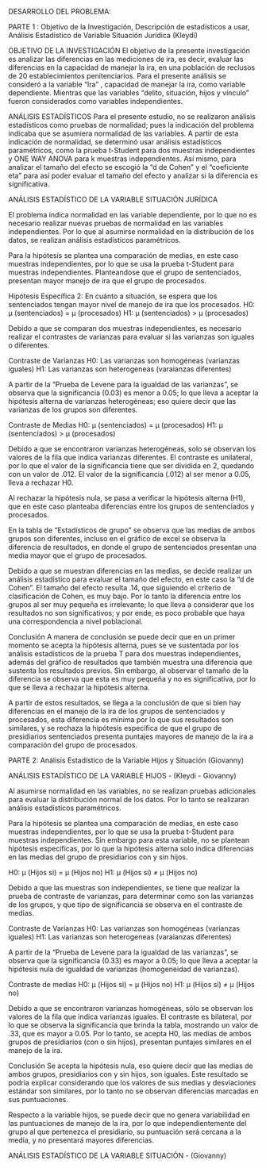 DESARROLLO DEL PROBLEMA: 

PARTE 1 : Objetivo de la Investigación, Descripción de estadísticos a usar, Análisis Estadístico de Variable Situación Jurídica (Kleydi)

OBJETIVO DE LA INVESTIGACIÓN 
El objetivo de la presente investigación es analizar las diferencias en las mediciones de  ira, es decir, evaluar las diferencias en la capacidad de manejar la ira, en una población de reclusos de 20 establecimientos penitenciarios.  Para el presente análisis se consideró a la variable “Ira” , capacidad de manejar la ira, como variable dependiente. Mientras que las variables “delito, situación, hijos y vínculo” fueron considerados como variables independientes.

ANÁLISIS ESTADÍSTICOS 
Para el presente estudio, no se realizaron análisis estadísticos como pruebas de normalidad; pues la indicación del problema indicaba que se asumiera normalidad de las variables. A partir de esta indicación de normalidad, se determinó usar análisis estadísticos paramétricos, como la prueba t-Student para dos muestras independientes y  ONE WAY ANOVA para k muestras independientes. Así mismo, para analizar el tamaño del efecto se escogió la “d de Cohen” y el “coeficiente eta” para así poder evaluar el tamaño del efecto y analizar si la diferencia es significativa.

ANÁLISIS ESTADÍSTICO DE LA VARIABLE SITUACIÓN JURÍDICA 

El problema indica normalidad en las variable dependiente, por lo que no es necesario realizar nuevas pruebas de normalidad en las variables independientes. Por lo que al asumirse normalidad en la distribución de los datos, se realizan análisis estadísticos paramétricos.

Para la hipótesis se plantea una comparación de medias, en este caso muestras independientes, por lo que se usa la prueba t-Student para muestras independientes. Planteandose que el grupo de sentenciados, presentan mayor manejo de ira que el grupo de procesados.

Hipótesis Específica 2: En cuánto a situación, se espera que los sentenciados tengan mayor nivel de manejo de ira que los procesados.
H0: μ (sentenciados) = μ (procesados)
H1: μ (sentenciados) > μ (procesados)

Debido a que se comparan dos muestras independientes, es necesario realizar el contrastes de varianzas para evaluar si las varianzas son iguales o diferentes.

Contraste de Varianzas
H0: Las varianzas son homogéneas (varianzas iguales)
H1: Las varianzas son heterogeneas (varaianzas diferentes)

A partir de la “Prueba de Levene para la igualdad de las varianzas”, se observa que la significancia (0.03) es menor a 0.05; lo que lleva a aceptar la hipótesis alterna de varianzas heterogéneas; eso quiere decir que las varianzas de los grupos son diferentes. 

Contraste de Medias
H0: μ (sentenciados) = μ (procesados)
H1: μ (sentenciados) > μ (procesados)

Debido a que se encontraron varianzas heterogéneas, solo se observan los valores de la fila que indica varianzas diferentes. 
El contraste es unilateral, por lo que el valor de la significancia tiene que ser dividida en 2, quedando con un valor de .012. El valor de la significancia (.012) al ser menor a 0.05, lleva a rechazar H0. 

Al rechazar la hipótesis nula, se pasa a verificar la hipótesis alterna (H1), que en este caso planteaba diferencias entre los grupos de sentenciados y procesados.  

En la tabla de “Estadísticos de grupo” se observa que las medias de ambos grupos son diferentes, incluso en el gráfico de excel se observa la diferencia de resultados, en donde el grupo de sentenciados presentan una media mayor que el grupo de procesados. 

Debido a que se muestran diferencias en las medias, se decide realizar un análisis estadístico para evaluar el tamaño del efecto, en este caso la “d de Cohen”. El tamaño del efecto resulta .14, que siguiendo el criterio de clasificación de Cohen, es muy bajo. Por lo tanto la diferencia entre los grupos al ser muy pequeña es irrelevante; lo que lleva a considerar que los resultados no son significativos; y por ende, es poco probable que haya una correspondencia a nivel poblacional.

Conclusión
A manera de conclusión se puede decir que en un primer momento se acepta la hipótesis alterna, pues se ve sustentada por los análisis estadísticos de la prueba T para dos muestras independientes, además del gráfico de resultados que también muestra una diferencia que sustenta los resultados previos. Sin embargo, al observar el tamaño de la diferencia se observa que esta es muy pequeña y no es significativa,  por lo que se lleva a rechazar la hipótesis alterna. 

A partir de estos resultados, se llega a la conclusión de que si bien hay diferencias en el manejo de la ira de los grupos de sentenciados y procesados, esta diferencia es mínima por lo que sus resultados son similares, y se rechaza la hipótesis específica de que el grupo de presidiarios sentenciados presenta puntajes mayores de manejo de la ira a comparación del grupo de procesados. 

PARTE 2: Análisis Estadístico de la Variable Hijos y Situación (Giovanny)

ANÁLISIS ESTADÍSTICO DE LA VARIABLE HIJOS - (Kleydi - Giovanny)

Al asumirse normalidad en las variables, no se realizan pruebas adicionales para evaluar la distribución normal de los datos. Por lo tanto se realizaran análisis estadísticos paramétricos.

Para la hipótesis se plantea una comparación de medias, en este caso muestras independientes, por lo que se usa la prueba t-Student para muestras independientes. Sin embargo para esta variable, no se plantean hipótesis específicas, por lo que la hipótesis alterna solo indica diferencias en las medias del grupo de presidiarios con y sin hijos.

H0: μ (Hijos si) = μ (Hijos no)
H1: μ (Hijos si) ≠ μ (Hijos no)

Debido a que las muestras son independientes, se tiene que realizar la prueba de contraste de varianzas, para determinar como son las varianzas de los grupos, y que tipo de significancia se observa en el contraste de medias.

Contraste de Varianzas
H0: Las varianzas son homogéneas (varianzas iguales)
H1: Las varianzas son heterogeneas (varaianzas diferentes)

A partir de la “Prueba de Levene para la igualdad de las varianzas”, se observa que la significancia (0.33) es mayor a 0.05; lo que lleva a aceptar la hipótesis nula de igualdad de varianzas (homogeneidad de varianzas).

Contraste de medias
H0: μ (Hijos si) = μ (Hijos no)
H1: μ (Hijos si) ≠ μ (Hijos no)

Debido a que se encontraron varianzas homogéneas, sólo se observan los valores de la fila que indica varianzas iguales. 
El contraste es bilateral, por lo que se observa la significancia que brinda la tabla, mostrando un valor de .33, que es mayor a 0.05. Por lo tanto, se acepta H0, las medias de ambos grupos de presidiarios (con o sin hijos), presentan puntajes similares en el manejo de la ira.

Conclusión
Se acepta la hipótesis nula, eso quiere decir que las medias de ambos grupos, presidiarios con y sin hijos, son iguales. Este resultado se podria explicar considerando que los valores de sus medias y desviaciones estándar son similares, por lo tanto no se observan diferencias marcadas en sus puntuaciones.

Respecto a la variable hijos, se puede decir que no genera variabilidad en las puntuaciones de manejo de la ira, por lo que independientemente del grupo al que pertenezca  el presidiario, su puntuación será cercana a la media, y no presentará mayores diferencias.

ANÁLISIS ESTADÍSTICO DE LA VARIABLE SITUACIÓN - (Giovanny)
